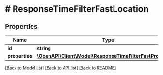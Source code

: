 # # ResponseTimeFilterFastLocation

## Properties

Name | Type | Description | Notes
------------ | ------------- | ------------- | -------------
**id** | **string** |  |
**properties** | [**\OpenAPI\Client\Model\ResponseTimeFilterFastProperties[]**](ResponseTimeFilterFastProperties.md) |  |

[[Back to Model list]](../../README.md#models) [[Back to API list]](../../README.md#endpoints) [[Back to README]](../../README.md)
